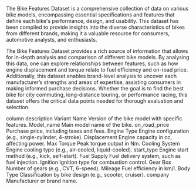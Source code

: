 The Bike Features Dataset is a comprehensive collection of data on various bike models, encompassing essential specifications and features that define each bike's
performance, design, and usability. This dataset has been compiled to provide insights into the diverse characteristics of bikes from different brands, making it a 
valuable resource for consumers, automotive analysts, and enthusiasts. 

The Bike Features Dataset provides a rich source of information that allows for in-depth analysis and comparison of different bike models. By analysing this data, 
one can explore relationships between features, such as how engine displacement and torque relate to fuel efficiency and on-road price. Additionally, this dataset 
enables brand-level analysis to uncover each manufacturer’s strengths and areas of expertise, assisting consumers in making informed purchase decisions. Whether the 
goal is to find the best bike for city commuting, long-distance touring, or performance racing, this dataset offers the critical data points needed for thorough 
evaluation and selection.

column description
Variant Name      Version of the bike model with specific features.
Model_name      	Main model name of the bike.
on_road_price	    Purchase price, including taxes and fees.
Engine Type	      Engine configuration (e.g., single-cylinder, 4-stroke).
Displacement	    Engine capacity in cc, affecting power.
Max Torque	      Peak torque output in Nm.
Cooling System	  Engine cooling type (e.g., air-cooled, liquid-cooled).
start_type	      Engine start method (e.g., kick, self-start).
Fuel Supply	      Fuel delivery system, such as fuel injection.
Ignition	        Ignition type for combustion control.
Gear Box	        Number of gears (e.g., CVT, 6-speed).
Mileage	          Fuel efficiency in km/l.
Body Type	        Classification by bike design (e.g., scooter, cruiser).
company	          Manufacturer or brand name.
